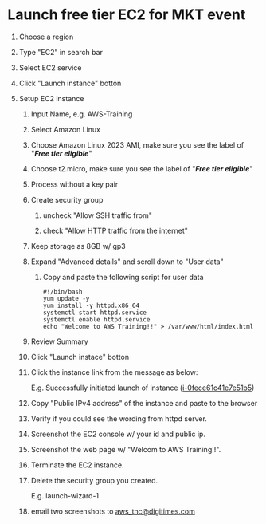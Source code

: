 # Launch free tier EC2 for MKT event

1. Choose a region

2. Type "EC2" in search bar

3. Select EC2 service

4. Click "Launch instance" botton

5. Setup EC2 instance
   
   1. Input Name, e.g. AWS-Training
   
   2. Select Amazon Linux
   
   3. Choose Amazon Linux 2023 AMI, make sure you see the label of "___Free tier eligible___"
   
   4. Choose t2.micro, make sure you see the label of "___Free tier eligible___"
   
   5. Process without a key pair
   
   6. Create security group
      
      1. uncheck "Allow SSH traffic from"
      
      2. check "Allow HTTP traffic from the internet"
   
   7. Keep storage as 8GB w/ gp3
   
   8. Expand "Advanced details" and scroll down to "User data"
      
      1. Copy and paste the following script for user data
         
         ```shell
         #!/bin/bash
         yum update -y
         yum install -y httpd.x86_64
         systemctl start httpd.service
         systemctl enable httpd.service
         echo "Welcome to AWS Training!!" > /var/www/html/index.html
         ```
   
   9. Review Summary
   
   10. Click "Launch instace" botton
   
   11. Click the instance link from the message as below:
       
       E.g. Successfully initiated launch of instance ([i-0fece61c41e7e51b5](https://ap-northeast-2.console.aws.amazon.com/ec2/home?region=ap-northeast-2#Instances:instanceId=i-0fece61c41e7e51b5))
   
   13. Copy "Public IPv4 address" of the instance and paste to the browser
   
   14. Verify if you could see the wording from httpd server.
   
   15. Screenshot the EC2 console w/ your id and public ip.
   
   16. Screenshot the web page w/ "Welcom to AWS Training!!".
   
   17. Terminate the EC2 instance.
   
   18. Delete the security group you created.
       
       E.g. launch-wizard-1
   
   19. email two screenshots to [aws_tnc@digitimes.com](mailto:aws_tnc@digitimes.com)
